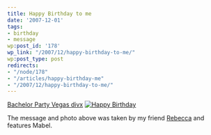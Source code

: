 ```yaml
---
title: Happy Birthday to me
date: '2007-12-01'
tags:
- birthday
- message
wp:post_id: '178'
wp_link: "/2007/12/happy-birthday-to-me/"
wp:post_type: post
redirects:
- "/node/178"
- "/articles/happy-birthday-me"
- "/2007/12/happy-birthday-to-me/"
---
```


[Bachelor Party Vegas divx](http://www.iucn-tftsg.org/?bachelor_party_vegas) [ ![Happy Birthday](http://farm3.static.flickr.com/2109/2079204822_f46a1a9900.jpg) ](http://www.flickr.com/photos/bensheldon/2079204822/ "Happy Birthday by bensheldon, on Flickr")

The message and photo above was taken by my friend [Rebecca](http://circuitous.org) and features Mabel.
